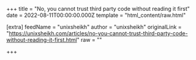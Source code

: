 
+++
title = "No, you cannot trust third party code without reading it first"
date = 2022-08-11T00:00:00.000Z
template = "html_content/raw.html"

[extra]
feedName = "unixsheikh"
author = "unixsheikh"
originalLink = "https://unixsheikh.com/articles/no-you-cannot-trust-third-party-code-without-reading-it-first.html"
raw = ""

+++

